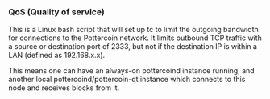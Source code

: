 ### QoS (Quality of service) ###

This is a Linux bash script that will set up tc to limit the outgoing bandwidth for connections to the Pottercoin network. It limits outbound TCP traffic with a source or destination port of 2333, but not if the destination IP is within a LAN (defined as 192.168.x.x).

This means one can have an always-on pottercoind instance running, and another local pottercoind/pottercoin-qt instance which connects to this node and receives blocks from it.
